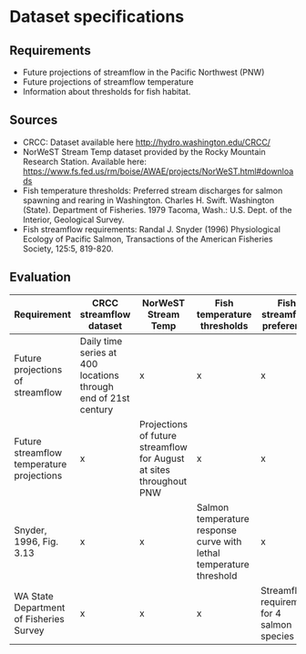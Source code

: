 # Dataset specifications

## Requirements
* Future projections of streamflow in the Pacific Northwest (PNW)
* Future projections of streamflow temperature
* Information about thresholds for fish habitat.

## Sources
* CRCC: Dataset available here http://hydro.washington.edu/CRCC/
* NorWeST Stream Temp dataset provided by the Rocky Mountain Research Station. Available here: https://www.fs.fed.us/rm/boise/AWAE/projects/NorWeST.html#downloads
* Fish temperature thresholds: Preferred stream discharges for salmon spawning and rearing in Washington.
Charles H. Swift. Washington (State). Department of Fisheries. 1979 Tacoma, Wash.: U.S. Dept. of the Interior, Geological Survey.
* Fish streamflow requirements: Randal J. Snyder (1996) Physiological Ecology of Pacific Salmon, Transactions of the American Fisheries Society, 125:5, 819-820.

## Evaluation

| Requirement | CRCC streamflow dataset | NorWeST Stream Temp | Fish temperature thresholds | Fish streamflow preference |
|---|---|---|---|---|
| Future projections of streamflow | Daily time series at 400 locations through end of 21st century| x | x | x |
| Future streamflow temperature projections | x | Projections of future streamflow for August at sites throughout PNW  | x | x |
| Snyder, 1996, Fig. 3.13 | x | x | Salmon temperature response curve with lethal temperature threshold | x |
| WA State Department of Fisheries Survey | x | x | x | Streamflow requirement for 4 salmon species |
